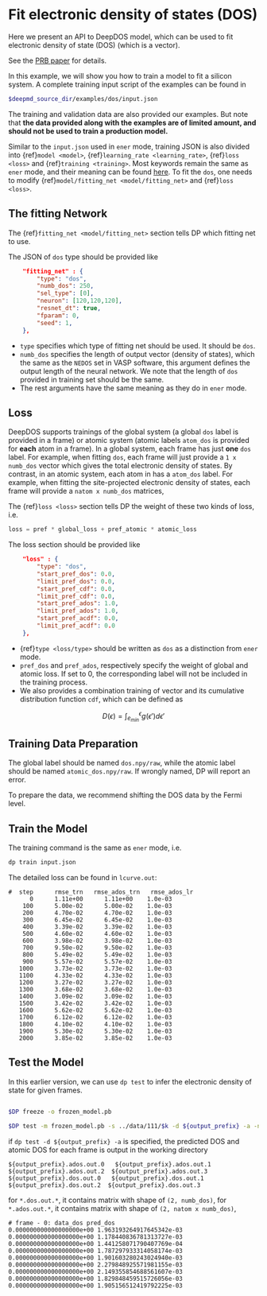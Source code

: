 # Fit electronic density of states (DOS)

Here we present an API to DeepDOS model, which can be used to fit electronic density of state (DOS) (which is a vector).

See the [PRB paper](https://doi.org/10.1103/PhysRevB.105.174109) for details.

In this example, we will show you how to train a model to fit a silicon system. A complete training input script of the examples can be found in

```bash
$deepmd_source_dir/examples/dos/input.json
```

The training and validation data are also provided our examples. But note that **the data provided along with the examples are of limited amount, and should not be used to train a production model.**

Similar to the `input.json` used in `ener` mode, training JSON is also divided into {ref}`model <model>`, {ref}`learning_rate <learning_rate>`, {ref}`loss <loss>` and {ref}`training <training>`. Most keywords remain the same as `ener` mode, and their meaning can be found [here](train-se-e2-a.md). To fit the `dos`, one needs to modify {ref}`model/fitting_net <model/fitting_net>` and {ref}`loss <loss>`.

## The fitting Network

The {ref}`fitting_net <model/fitting_net>` section tells DP which fitting net to use.

The JSON of `dos` type should be provided like

```json
	"fitting_net" : {
		"type": "dos",
		"numb_dos": 250,
		"sel_type": [0],
		"neuron": [120,120,120],
		"resnet_dt": true,
		"fparam": 0,
		"seed": 1,
	},
```

- `type` specifies which type of fitting net should be used. It should be `dos`.
- `numb_dos` specifies the length of output vector (density of states), which the same as the `NEDOS` set in VASP software, this argument defines the output length of the neural network. We note that the length of `dos` provided in training set should be the same.
- The rest arguments have the same meaning as they do in `ener` mode.

## Loss

DeepDOS supports trainings of the global system (a global `dos` label is provided in a frame) or atomic system (atomic labels `atom_dos` is provided for **each** atom in a frame). In a global system, each frame has just **one** `dos` label. For example, when fitting `dos`, each frame will just provide a `1 x numb_dos` vector which gives the total electronic density of states. By contrast, in an atomic system, each atom in has a `atom_dos` label. For example, when fitting the site-projected electronic density of states, each frame will provide a `natom x numb_dos` matrices,

The {ref}`loss <loss>` section tells DP the weight of these two kinds of loss, i.e.

```python
loss = pref * global_loss + pref_atomic * atomic_loss
```

The loss section should be provided like

```json
	"loss" : {
		"type": "dos",
		"start_pref_dos": 0.0,
		"limit_pref_dos": 0.0,
		"start_pref_cdf": 0.0,
		"limit_pref_cdf": 0.0,
		"start_pref_ados": 1.0,
		"limit_pref_ados": 1.0,
		"start_pref_acdf": 0.0,
		"limit_pref_acdf": 0.0
	},
```

- {ref}`type <loss/type>` should be written as `dos` as a distinction from `ener` mode.
- `pref_dos` and `pref_ados`, respectively specify the weight of global and atomic loss. If set to 0, the corresponding label will not be included in the training process.
- We also provides a combination training of vector and its cumulative distribution function `cdf`, which can be defined as

$$D(\epsilon) = \int_{e_{min}}^{\epsilon} g(\epsilon')d\epsilon'$$

## Training Data Preparation

The global label should be named `dos.npy/raw`, while the atomic label should be named `atomic_dos.npy/raw`. If wrongly named, DP will report an error.

To prepare the data, we recommend shifting the DOS data by the Fermi level.

## Train the Model

The training command is the same as `ener` mode, i.e.

```bash
dp train input.json
```

The detailed loss can be found in `lcurve.out`:

```
#  step      rmse_trn   rmse_ados_trn   rmse_ados_lr
      0      1.11e+00      1.11e+00    1.0e-03
    100      5.00e-02      5.00e-02    1.0e-03
    200      4.70e-02      4.70e-02    1.0e-03
    300      6.45e-02      6.45e-02    1.0e-03
    400      3.39e-02      3.39e-02    1.0e-03
    500      4.60e-02      4.60e-02    1.0e-03
    600      3.98e-02      3.98e-02    1.0e-03
    700      9.50e-02      9.50e-02    1.0e-03
    800      5.49e-02      5.49e-02    1.0e-03
    900      5.57e-02      5.57e-02    1.0e-03
   1000      3.73e-02      3.73e-02    1.0e-03
   1100      4.33e-02      4.33e-02    1.0e-03
   1200      3.27e-02      3.27e-02    1.0e-03
   1300      3.68e-02      3.68e-02    1.0e-03
   1400      3.09e-02      3.09e-02    1.0e-03
   1500      3.42e-02      3.42e-02    1.0e-03
   1600      5.62e-02      5.62e-02    1.0e-03
   1700      6.12e-02      6.12e-02    1.0e-03
   1800      4.10e-02      4.10e-02    1.0e-03
   1900      5.30e-02      5.30e-02    1.0e-03
   2000      3.85e-02      3.85e-02    1.0e-03
```

## Test the Model

In this earlier version, we can use `dp test` to infer the electronic density of state for given frames.

```bash

$DP freeze -o frozen_model.pb

$DP test -m frozen_model.pb -s ../data/111/$k -d ${output_prefix} -a -n 100
```

if `dp test -d ${output_prefix} -a` is specified, the predicted DOS and atomic DOS for each frame is output in the working directory

```
${output_prefix}.ados.out.0   ${output_prefix}.ados.out.1  ${output_prefix}.ados.out.2  ${output_prefix}.ados.out.3
${output_prefix}.dos.out.0   ${output_prefix}.dos.out.1  ${output_prefix}.dos.out.2  ${output_prefix}.dos.out.3
```

for `*.dos.out.*`, it contains matrix with shape of `(2, numb_dos)`,
for `*.ados.out.*`, it contains matrix with shape of `(2, natom x numb_dos)`,

```
# frame - 0: data_dos pred_dos
0.000000000000000000e+00 1.963193264917645342e-03
0.000000000000000000e+00 1.178440836781313727e-03
0.000000000000000000e+00 1.441258071790407769e-04
0.000000000000000000e+00 1.787297933314058174e-03
0.000000000000000000e+00 1.901603280243024940e-03
0.000000000000000000e+00 2.279848925571981155e-03
0.000000000000000000e+00 2.149355854688561607e-03
0.000000000000000000e+00 1.829848459515726056e-03
0.000000000000000000e+00 1.905156512419792225e-03
```
